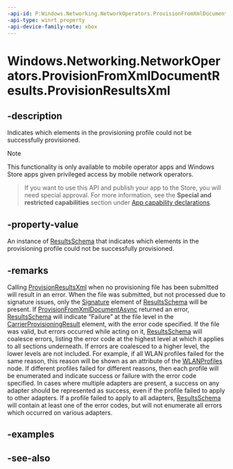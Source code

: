 ```yaml
---
-api-id: P:Windows.Networking.NetworkOperators.ProvisionFromXmlDocumentResults.ProvisionResultsXml
-api-type: winrt property
-api-device-family-note: xbox
---
```


<!-- Property syntax
public string ProvisionResultsXml { get; }
-->

# Windows.Networking.NetworkOperators.ProvisionFromXmlDocumentResults.ProvisionResultsXml

## -description
Indicates which elements in the provisioning profile could not be successfully provisioned.

> [!NOTE]
> This functionality is only available to mobile operator apps and Windows Store apps given privileged access by mobile network operators.



> If you want to use this API and publish your app to the Store, you will need special approval. For more information, see the **Special and restricted capabilities** section under [App capability declarations](https://docs.microsoft.com/en-us/windows/uwp/packaging/app-capability-declarations). 

## -property-value
An instance of [ResultsSchema](XREF:TODO:ResultsSchema.Schema_Root) that indicates which elements in the provisioning profile could not be successfully provisioned.

## -remarks
Calling [ProvisionResultsXml](provisionfromxmldocumentresults_provisionresultsxml.md) when no provisioning file has been submitted will result in an error. When the file was submitted, but not processed due to signature issues, only the [Signature](XREF:TODO:ResultsSchema.element_Signature) element of [ResultsSchema](XREF:TODO:ResultsSchema.Schema_Root) will be present. If [ProvisionFromXmlDocumentAsync](provisioningagent_provisionfromxmldocumentasync.md) returned an error, [ResultsSchema](XREF:TODO:ResultsSchema.Schema_Root) will indicate “Failure” at the file level in the [CarrierProvisioningResult](XREF:TODO:ResultsSchema.element_CarrierProvisioningResult) element, with the error code specified. If the file was valid, but errors occurred while acting on it, [ResultsSchema](XREF:TODO:ResultsSchema.Schema_Root) will coalesce errors, listing the error code at the highest level at which it applies to all sections underneath. If errors are coalesced to a higher level, the lower levels are not included. For example, if all WLAN profiles failed for the same reason, this reason will be shown as an attribute of the [WLANProfiles](XREF:TODO:ResultsSchema.element_WLANProfiles) node. If different profiles failed for different reasons, then each profile will be enumerated and indicate success or failure with the error code specified. In cases where multiple adapters are present, a success on any adapter should be represented as success, even if the profile failed to apply to other adapters. If a profile failed to apply to all adapters, [ResultsSchema](XREF:TODO:ResultsSchema.Schema_Root) will contain at least one of the error codes, but will not enumerate all errors which occurred on various adapters.

## -examples

## -see-also
